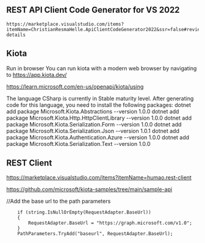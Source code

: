 ﻿
## REST API Client Code Generator for VS 2022
	https://marketplace.visualstudio.com/items?itemName=ChristianResmaHelle.ApiClientCodeGenerator2022&ssr=false#review-details


## Kiota


Run in browser
You can run kiota with a modern web browser by navigating to https://app.kiota.dev/


https://learn.microsoft.com/en-us/openapi/kiota/using

The language CSharp is currently in Stable maturity level.
After generating code for this language, you need to install the following packages:
dotnet add package Microsoft.Kiota.Abstractions --version 1.0.0
dotnet add package Microsoft.Kiota.Http.HttpClientLibrary --version 1.0.0
dotnet add package Microsoft.Kiota.Serialization.Form --version 1.0.0
dotnet add package Microsoft.Kiota.Serialization.Json --version 1.0.1
dotnet add package Microsoft.Kiota.Authentication.Azure --version 1.0.0
dotnet add package Microsoft.Kiota.Serialization.Text --version 1.0.0


## REST Client
https://marketplace.visualstudio.com/items?itemName=humao.rest-client


https://github.com/microsoft/kiota-samples/tree/main/sample-api


//Add the base url to the path parameters


		if (string.IsNullOrEmpty(RequestAdapter.BaseUrl))
		{
			RequestAdapter.BaseUrl = "https://graph.microsoft.com/v1.0";
		}
		PathParameters.TryAdd("baseurl", RequestAdapter.BaseUrl);